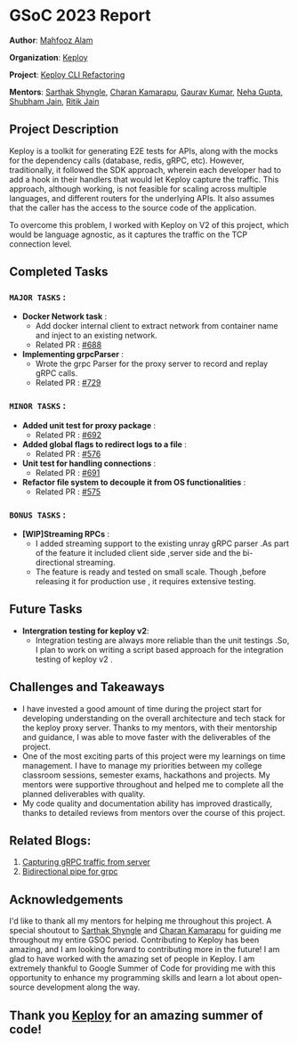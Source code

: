 # GSoC 2023 Report



**Author**: [Mahfooz Alam](https://github.com/aerowisca)

**Organization**: [Keploy](https://www.keploy.io/)

**Project**: [Keploy CLI Refactoring](https://github.com/keploy/gsoc/tree/main/2023#projects-list)

**Mentors**: [Sarthak Shyngle](https://github.com/Sarthak160), [Charan Kamarapu](https://github.com/charankamarapu), [Gaurav Kumar](https://github.com/gouravkrosx), [Neha Gupta](https://github.com/nehagup), [Shubham Jain](https://github.com/slayerjain), [Ritik Jain](https://github.com/re-Tick)

## Project Description

Keploy is a toolkit for generating E2E tests for APIs, along with the mocks for the dependency calls (database, redis, gRPC, etc). However, traditionally, it followed the SDK approach, wherein each developer had to add a hook in their handlers that would let Keploy capture the traffic. This approach, although working, is not feasible for scaling across multiple languages, and different routers for the underlying APIs. It also assumes that the caller has the access to the source code of the application.

To overcome this problem, I worked with Keploy on V2 of this project, which would be language agnostic, as it captures the traffic on the TCP connection level.

## Completed Tasks
###  `MAJOR TASKS` :
- **Docker Network task** : 
     - Add docker internal client to extract network from container name and inject to an existing network. 
     - Related PR : [#688](https://github.com/keploy/keploy/pull/688)
- **Implementing grpcParser** : 
    - Wrote the grpc Parser for the proxy server to record and replay gRPC calls. 
    - Related PR : [#729](https://github.com/keploy/keploy/pull/729)

### `MINOR TASKS` :
- **Added unit test for proxy package** : 
     - Related PR : [#692](https://github.com/keploy/keploy/pull/692)
- **Added global flags to redirect logs to a file** : 
    - Related PR : [#576](https://github.com/keploy/keploy/pull/576)
- **Unit test for handling connections** : 
    - Related PR : [#691](https://github.com/keploy/keploy/pull/691)
- **Refactor file system to decouple it from OS functionalities** : 
     - Related PR : [#575](https://github.com/keploy/keploy/pull/575)
### `BONUS TASKS` :
* **[WIP]Streaming RPCs** : 
    - I added streaming support to the existing unray gRPC parser .As part of the feature it included client side ,server side  and the bi-directional streaming.
    - The feature is ready and tested on small scale. Though ,before releasing it for production use , it requires extensive testing.



## Future Tasks
* **Intergration testing for keploy v2**:
    - Integration testing are always more reliable than the unit testings .So, I plan to work on writing a script based approach for the integration testing of keploy v2 .
    
## Challenges and Takeaways
- I have invested a good amount of time during the project start for developing understanding on the overall architecture and tech stack for the keploy proxy server. Thanks to my mentors, with their mentorship and guidance, I was able to move faster with the deliverables of the project.
- One of the most exciting parts of this project were my learnings on time management. I have to manage my priorities between my college classroom sessions, semester exams, hackathons and projects. My mentors were supportive throughout and helped me to complete all the planned deliverables with quality.
- My code quality and documentation ability has improved drastically, thanks to detailed reviews from mentors over the course of this project.

## Related Blogs:
1. [Capturing gRPC traffic from server](https://contratiempo.netlify.app/gsoc/wireshark/capture_grpc_traffic_from_server/)
2. [Bidirectional pipe for grpc](https://contratiempo.netlify.app/gsoc/wireshark/bidirectional_pipe_for_grpc/)
## Acknowledgements
I'd like to thank all my mentors for helping me throughout this project. A special shoutout to [Sarthak Shyngle](https://github.com/Sarthak160) and [Charan Kamarapu](https://github.com/charankamarapu) for guiding me throughout my entire GSOC period.
Contributing to Keploy has been amazing, and I am looking forward to contributing more in the future! I am glad to have worked with the amazing set of people in Keploy. I am extremely thankful to Google Summer of Code for providing me with this opportunity to enhance my programming skills and learn a lot about open-source development along the way.

## Thank you [Keploy](https://keploy.io/) for an amazing summer of code!
